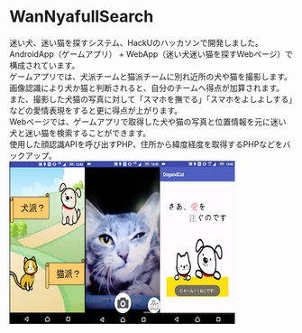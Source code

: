 # WanNyafullSearch  
迷い犬、迷い猫を探すシステム、HackUのハッカソンで開発しました。  
AndroidApp（ゲームアプリ） + WebApp（迷い犬迷い猫を探すWebページ）で構成されています。  
ゲームアプリでは、犬派チームと猫派チームに別れ近所の犬や猫を撮影します。  
画像認識により犬か猫と判断されると、自分のチームへ得点が加算されます。  
また、撮影した犬猫の写真に対して「スマホを撫でる」「スマホをよしよしする」などの愛情表現をすると更に得点が上がります。  
Webページでは、ゲームアプリで取得した犬や猫の写真と位置情報を元に迷い犬と迷い猫を検索することができます。  
使用した顔認識APIを呼び出すPHP、住所から緯度経度を取得するPHPなどをバックアップ。  
![Wannyafull_images](https://github.com/RyRySuzu/images/blob/master/wannyafull_modal_min.png)
